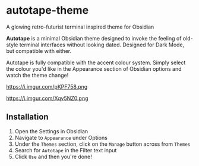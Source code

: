 # autotape-theme
A glowing retro-futurist terminal inspired theme for Obsidian

**Autotape** is a minimal Obsidian theme designed to invoke the feeling of old-style terminal interfaces without looking dated. Designed for Dark Mode, but compatible with either.

Autotape is fully compatible with the accent colour system. Simply select the colour you'd like in the Appearance section of Obsidian options and watch the theme change!

https://i.imgur.com/pKPF758.png

https://i.imgur.com/Xqv5NZ0.png

## Installation

1. Open the Settings in Obsidian
2. Navigate to `Appearance` under Options
3. Under the `Themes` section, click on the `Manage` button across from `Themes`
4. Search for `Autotape` in the Filter text input
5. Click `Use` and then you're done! 